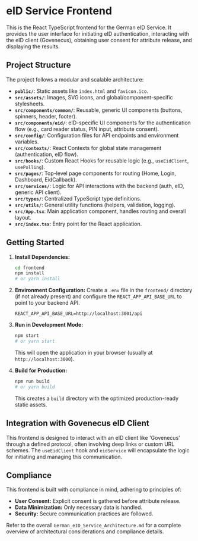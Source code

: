 # eID Service Frontend

This is the React TypeScript frontend for the German eID Service. It provides the user interface for initiating eID authentication, interacting with the eID client (Govenecus), obtaining user consent for attribute release, and displaying the results.

## Project Structure

The project follows a modular and scalable architecture:

*   **`public/`**: Static assets like `index.html` and `favicon.ico`.
*   **`src/assets/`**: Images, SVG icons, and global/component-specific stylesheets.
*   **`src/components/common/`**: Reusable, generic UI components (buttons, spinners, header, footer).
*   **`src/components/eid/`**: eID-specific UI components for the authentication flow (e.g., card reader status, PIN input, attribute consent).
*   **`src/config/`**: Configuration files for API endpoints and environment variables.
*   **`src/contexts/`**: React Contexts for global state management (authentication, eID flow).
*   **`src/hooks/`**: Custom React Hooks for reusable logic (e.g., `useEidClient`, `usePolling`).
*   **`src/pages/`**: Top-level page components for routing (Home, Login, Dashboard, EidCallback).
*   **`src/services/`**: Logic for API interactions with the backend (auth, eID, generic API client).
*   **`src/types/`**: Centralized TypeScript type definitions.
*   **`src/utils/`**: General utility functions (helpers, validation, logging).
*   **`src/App.tsx`**: Main application component, handles routing and overall layout.
*   **`src/index.tsx`**: Entry point for the React application.

## Getting Started

1.  **Install Dependencies:**
    ```bash
    cd frontend
    npm install
    # or yarn install
    ```
2.  **Environment Configuration:**
    Create a `.env` file in the `frontend/` directory (if not already present) and configure the `REACT_APP_API_BASE_URL` to point to your backend API.
    ```
    REACT_APP_API_BASE_URL=http://localhost:3001/api
    ```
3.  **Run in Development Mode:**
    ```bash
    npm start
    # or yarn start
    ```
    This will open the application in your browser (usually at `http://localhost:3000`).

4.  **Build for Production:**
    ```bash
    npm run build
    # or yarn build
    ```
    This creates a `build` directory with the optimized production-ready static assets.

## Integration with Govenecus eID Client

This frontend is designed to interact with an eID client like 'Govenecus' through a defined protocol, often involving deep links or custom URL schemes. The `useEidClient` hook and `eidService` will encapsulate the logic for initiating and managing this communication.

## Compliance

This frontend is built with compliance in mind, adhering to principles of:
*   **User Consent:** Explicit consent is gathered before attribute release.
*   **Data Minimization:** Only necessary data is handled.
*   **Security:** Secure communication practices are followed.

Refer to the overall `German_eID_Service_Architecture.md` for a complete overview of architectural considerations and compliance details.
